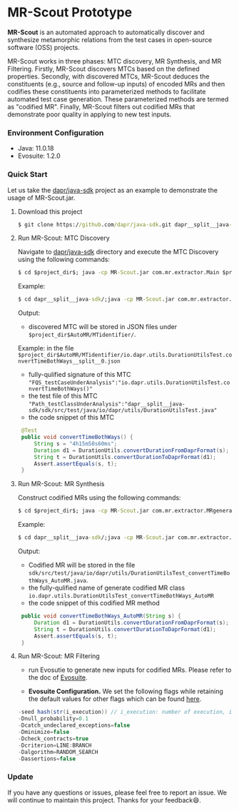 # MR-Scout Prototype

**MR-Scout** is an automated approach to automatically discover and synthesize metamorphic relations from the test cases in open-source software (OSS) projects. 

MR-Scout works in three phases: MTC discovery, MR Synthesis, and MR Filtering.
Firstly, MR-Scout discovers MTCs based on the defined properties. 
Secondly, with discovered MTCs, MR-Scout deduces the constituents (e.g., source and follow-up inputs) of encoded MRs and then codifies these constituents into parameterized methods to facilitate automated test case generation. These parameterized methods are termed as "codified MR".
Finally, MR-Scout filters out codified MRs that demonstrate poor quality in applying to new test inputs.


### Environment Configuration 

* Java: 11.0.18
* Evosuite: 1.2.0


### Quick Start
Let us take the [dapr/java-sdk](https://github.com/dapr/java-sdk) project as an example to demonstrate the usage of MR-Scout.jar.
1. Download this project

   ~~~cmd
   $ git clone https://github.com/dapr/java-sdk.git dapr__split__java-sdk
   ~~~

2. Run MR-Scout: MTC Discovery
    
    Navigate to [dapr/java-sdk](https://github.com/dapr/java-sdk) directory and execute the MTC Discovery using the following commands:

    ```cmd
   $ cd $project_dir$; java -cp MR-Scout.jar com.mr.extractor.Main $project_name$ $project_dir$
   ```
    Example: 
   ```cmd
   $ cd dapr__split__java-sdk/;java -cp MR-Scout.jar com.mr.extractor.Main dapr__split__java-sdk ./
   ```

   Output:
   * discovered MTC will be stored in JSON files under `$project_dir$AutoMR/MTidentifier/`.

   Example: 
   in the file `$project_dir$AutoMR/MTidentifier/io.dapr.utils.DurationUtilsTest.convertTimeBothWays__split__0.json`
   * fully-qulified signature of this MTC 
   `"FQS_testCaseUnderAnalysis":"io.dapr.utils.DurationUtilsTest.convertTimeBothWays()"`
   * the test file of this MTC
   `"Path_testClassUnderAnalysis":"dapr__split__java-sdk/sdk/src/test/java/io/dapr/utils/DurationUtilsTest.java"`
   * the code snippet of this MTC 
   ``` java
    @Test
    public void convertTimeBothWays() {
        String s = "4h15m50s60ms";
        Duration d1 = DurationUtils.convertDurationFromDaprFormat(s);
        String t = DurationUtils.convertDurationToDaprFormat(d1);
        Assert.assertEquals(s, t);
    }
   ```
3. Run MR-Scout: MR Synthesis

    Construct codified MRs using the following commands:

    ```cmd
   $ cd $project_dir$; java -cp MR-Scout.jar com.mr.extractor.MRgenerator.executableMRGenerator2 $MTC_file_path$ $project_dir$ $signature_of_MTC$
   ```
    Example: 
   ```cmd
   $ cd dapr__split__java-sdk/;java -cp MR-Scout.jar com.mr.extractor.MRgenerator.executableMRGenerator2 "sdk/src/test/java/io/dapr/utils/DurationUtilsTest.java" "./" "io.dapr.utils.DurationUtilsTest.convertTimeBothWays()"
   ```
   Output:
   * Codified MR will be stored in the file `sdk/src/test/java/io/dapr/utils/DurationUtilsTest_convertTimeBothWays_AutoMR.java`.
   * the fully-qulified name of generate codified MR class
    `io.dapr.utils.DurationUtilsTest_convertTimeBothWays_AutoMR`
   * the code snippet of this codified MR method
   ```java
    public void convertTimeBothWays_AutoMR(String s) {
        Duration d1 = DurationUtils.convertDurationFromDaprFormat(s);
        String t = DurationUtils.convertDurationToDaprFormat(d1);
        Assert.assertEquals(s, t);
    }
   ```
4. Run MR-Scout: MR Filtering
    * run Evosutie to generate new inputs for codified MRs. Please refer to the doc of [Evosuite](https://www.evosuite.org/documentation/tutorial-part-1/).

    * **Evosuite Configuration.** 
    We set the following flags while retaining the default values for other flags which can be found [here](https://github.com/MR-Scout/MR-Scout.github.io/blob/main/experimentalData/EvosuiteParameters.xlsx). 

    ``` java
    -seed hash(str(i_execution)) // i_execution: number of execution, i.e., 1,2,3 ....., 100 
    -Dnull_probability=0.1 
    -Dcatch_undeclared_exceptions=false
    -Dminimize=false 
    -Dcheck_contracts=true
    -Dcriterion=LINE:BRANCH
    -Dalgorithm=RANDOM_SEARCH 
    -Dassertions=false
    ```
 

### Update

If you have any questions or issues, please feel free to report an issue. We will continue to maintain this project. Thanks for your feedback😄. 

